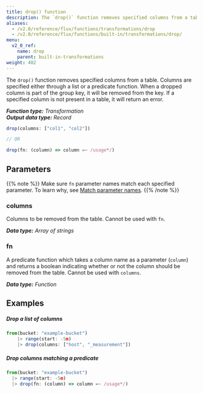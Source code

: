 ```yaml
---
title: drop() function
description: The `drop()` function removes specified columns from a table.
aliases:
  - /v2.0/reference/flux/functions/transformations/drop
  - /v2.0/reference/flux/functions/built-in/transformations/drop/
menu:
  v2_0_ref:
    name: drop
    parent: built-in-transformations
weight: 402
---
```


The `drop()` function removes specified columns from a table.
Columns are specified either through a list or a predicate function.
When a dropped column is part of the group key, it will be removed from the key.
If a specified column is not present in a table, it will return an error.

_**Function type:** Transformation_  
_**Output data type:** Record_

```js
drop(columns: ["col1", "col2"])

// OR

drop(fn: (column) => column =~ /usage*/)
```

## Parameters

{{% note %}}
Make sure `fn` parameter names match each specified parameter. To learn why, see [Match parameter names](/v2.0/reference/flux/language/data-model/#match-parameter-names).
{{% /note %}}

### columns

Columns to be removed from the table.
Cannot be used with `fn`.

_**Data type:** Array of strings_

### fn

A predicate function which takes a column name as a parameter (`column`) and returns
a boolean indicating whether or not the column should be removed from the table.
Cannot be used with `columns`.

_**Data type:** Function_

## Examples

##### Drop a list of columns

```js
from(bucket: "example-bucket")
	|> range(start: -5m)
	|> drop(columns: ["host", "_measurement"])
```

##### Drop columns matching a predicate

```js
from(bucket: "example-bucket")
  |> range(start: -5m)
  |> drop(fn: (column) => column =~ /usage*/)
```
